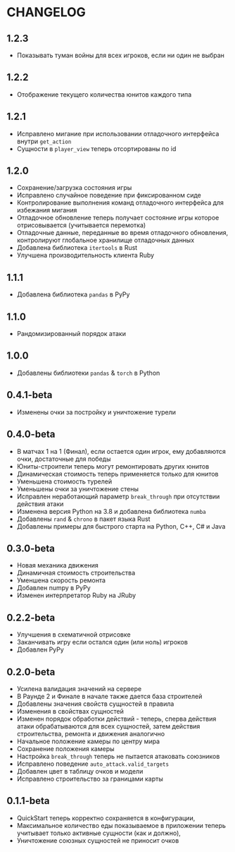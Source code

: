 # CHANGELOG

## 1.2.3

- Показывать туман войны для всех игроков, если ни один не выбран

## 1.2.2

- Отображение текущего количества юнитов каждого типа

## 1.2.1

- Исправлено мигание при использовании отладочного интерфейса внутри `get_action`
- Сущности в `player_view` теперь отсортированы по id

## 1.2.0

- Сохранение/загрузка состояния игры
- Исправлено случайное поведение при фиксированном сиде
- Контролирование выполнения команд отладочного интерфейса для избежания мигания
- Отладочное обновление теперь получает состояние игры которое отрисовывается (учитывается перемотка)
- Отладочные данные, переданные во время отладочного обновления, контролируют глобальное хранилище отладочных данных
- Добавлена библиотека `itertools` в Rust
- Улучшена производительность клиента Ruby

## 1.1.1

- Добавлена библиотека `pandas` в PyPy

## 1.1.0

- Рандомизированный порядок атаки

## 1.0.0

- Добавлены библиотеки `pandas` & `torch` в Python

## 0.4.1-beta

- Изменены очки за постройку и уничтожение турели

## 0.4.0-beta

- В матчах 1 на 1 (Финал), если остается один игрок, ему добавляются очки, достаточные для победы
- Юниты-строители теперь могут ремонтировать других юнитов
- Динамическая стоимость теперь применяется только для юнитов
- Уменьшена стоимость турелей
- Уменьшены очки за уничтожение стены
- Исправлен неработающий параметр `break_through` при отсутствии действия атаки
- Изменена версия Python на 3.8 и добавлена библиотека `numba`
- Добавлены `rand` & `chrono` в пакет языка Rust
- Добавлены примеры для быстрого старта на Python, C++, C# и Java

## 0.3.0-beta

- Новая механика движения
- Динамичная стоимость строительства
- Уменшена скорость ремонта
- Добавлен numpy в PyPy
- Изменен интерпретатор Ruby на JRuby

## 0.2.2-beta

- Улучшения в схематичной отрисовке
- Заканчивать игру если остался один (или ноль) игроков
- Добавлен PyPy

## 0.2.0-beta

- Усилена валидация значений на сервере
- В Раунде 2 и Финале в начале также дается база строителей
- Добавлены значения свойств сущностей в правила
- Изменения в свойствах сущностей
- Изменен порядок обработки действий - теперь, сперва действия атаки обрабатываются для всех сущностей, затем действия строительства, ремонта и движения аналогично
- Начальное положение камеры по центру мира
- Сохранение положения камеры
- Настройка `break_through` теперь не пытается атаковать союзников
- Исправлено поведение `auto_attack.valid_targets`
- Добавлен цвет в таблицу очков и модели
- Исправлено строительство за границами карты

## 0.1.1-beta

- QuickStart теперь корректно сохраняется в конфигурации,
- Максимальное количество еды показываемое в приложении теперь учитывает только активные сущности (как и должно),
- Уничтожение союзных сущностей не приносит очков